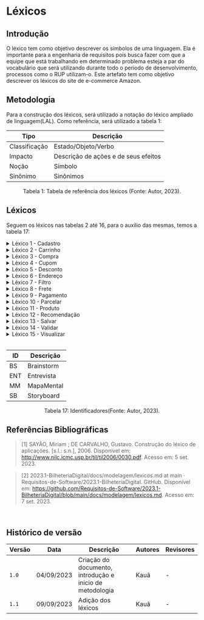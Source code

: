 # Léxicos

## Introdução

O léxico tem como objetivo descrever os símbolos de uma linguagem. Ela é importante para a engenharia de requisitos pois busca fazer com que a equipe que está trabalhando em determinado problema esteja a par do vocabulário que será utilizando durante todo o periodo de desenvolvimento, processos como o RUP utilizam-o. Este artefato tem como objetivo descrever os léxicos do site de e-commerce Amazon.

## Metodologia

Para a construção dos léxicos, será utilizado a notação do léxico ampliado de linguagem(LAL). Como referência, será utilizado a tabela 1:

<center>

| Tipo          | Descrição                            |
| ------------- | ------------------------------------ |
| Classificação | Estado/Objeto/Verbo                  |
| Impacto       | Descrição de ações e de seus efeitos |
| Noção         | Símbolo                              |
| Sinônimo      | Sinônimos                            |

</center>

<div style="text-align: center">
<p> Tabela 1: Tabela de referência dos léxicos (Fonte: Autor, 2023).</p>
</div>

## Léxicos

Seguem os léxicos nas tabelas 2 até 16, para o auxilio das mesmas, temos a tabela 17:

<details>
    <summary>Léxico 1 - Cadastro</summary>

   <table>
      <thead>
         <tr>
            <th>L1</th>
            <th>Descrição</th>
         </tr>
      </thead>
      <tbody>
         <tr>
            <td>Classificação</td>
            <td>Objeto</td>
         </tr>
        <tr>
            <td>Impacto</td>
            <td>O usuário poder se conectar com o sistema e salvar suas informações</td>
         </tr>
        <tr>
            <td>Noção</td>
            <td>O usuário pode se cadastrar de forma prática.</br> O sistema cadastra multiplos endereços de entrega.</br>O sistema permite o cadastro de multiplos sistemas de pagamento.</td>
         </tr>
        <tr>
            <td>Sinônimo</td>
            <td>Registro</td>
         </tr>
         <tr>
            <td>Elicitado</td>
            <td>SB02,BS05,BS07,BS08, ENT02</td>
         </tr>
      </tbody>
   </table>

   <div style="text-align: center">
      <p> Tabela 2: Léxico 1 (Fonte: Autor, 2023).</p>
   </div>

</details>

<details>
    <summary>Léxico 2 - Carrinho</summary>

   <table>
      <thead>
         <tr>
            <th>L2</th>
            <th>Descrição</th>
         </tr>
      </thead>
      <tbody>
         <tr>
            <td>Classificação</td>
            <td>Objeto</td>
         </tr>
        <tr>
            <td>Impacto</td>
            <td>O usuário poder salvar as compras que ele deseja.</td>
         </tr>
        <tr>
            <td>Noção</td>
            <td>O usuário pode salvar suas compras no carrinho</br> O usuário pode visualizar oque tem dentro do carrinho.</td>
         </tr>
        <tr>
            <td>Sinônimo</td>
            <td>Lista de compras</td>
         </tr>
         <tr>
            <td>Elicitado</td>
            <td>ENT05 e BS15</td>
         </tr>
      </tbody>
   </table>

   <div style="text-align: center">
      <p> Tabela 3: Léxico 2 (Fonte: Autor, 2023).</p>
   </div>

</details>

<details>
    <summary>Léxico 3 - Compra</summary>

   <table>
      <thead>
         <tr>
            <th>L3</th>
            <th>Descrição</th>
         </tr>
      </thead>
      <tbody>
         <tr>
            <td>Classificação</td>
            <td>Objeto</td>
         </tr>
        <tr>
            <td>Impacto</td>
            <td>O usuário pode realizar compras.</td>
         </tr>
        <tr>
            <td>Noção</td>
            <td>O usuário está interessado em realizar compras.</td>
         </tr>
        <tr>
            <td>Sinônimo</td>
            <td>Aquisição</td>
         </tr>
         <tr>
            <td>Elicitado</td>
            <td>ENT04</td>
         </tr>
      </tbody>
   </table>

   <div style="text-align: center">
      <p> Tabela 4: Léxico 3 (Fonte: Autor, 2023).</p>
   </div>

</details>

<details>
    <summary>Léxico 4 - Cupom</summary>

   <table>
      <thead>
         <tr>
            <th>L4</th>
            <th>Descrição</th>
         </tr>
      </thead>
      <tbody>
         <tr>
            <td>Classificação</td>
            <td>Objeto</td>
         </tr>
        <tr>
            <td>Impacto</td>
            <td>Utiliza-los para receber o desconto nos produtos.</td>
         </tr>
        <tr>
            <td>Noção</td>
            <td>O usuário pode utilizar cupons para receber descontos.</td>
         </tr>
        <tr>
            <td>Sinônimo</td>
            <td>Cédula</td>
         </tr>
         <tr>
            <td>Elicitado</td>
            <td>BS34,MM06 e MM10</td>
         </tr>
      </tbody>
   </table>

   <div style="text-align: center">
      <p> Tabela 5: Léxico 4 (Fonte: Autor, 2023).</p>
   </div>

</details>

<details>
    <summary>Léxico 5 - Desconto</summary>

   <table>
      <thead>
         <tr>
            <th>L5</th>
            <th>Descrição</th>
         </tr>
      </thead>
      <tbody>
         <tr>
            <td>Classificação</td>
            <td>Objeto</td>
         </tr>
        <tr>
            <td>Impacto</td>
            <td>Utiliza-los para receber o decrecimo dos preços nos produtos.</td>
         </tr>
        <tr>
            <td>Noção</td>
            <td>O usuário pode receber descontos.</td>
         </tr>
        <tr>
            <td>Sinônimo</td>
            <td>Aminguamento, Decréscimo, Corte</td>
         </tr>
         <tr>
            <td>Elicitado</td>
            <td>BS34,MM07 e MM10</td>
         </tr>
      </tbody>
   </table>

   <div style="text-align: center">
      <p> Tabela 6: Léxico 5 (Fonte: Autor, 2023).</p>
   </div>

</details>

<details>
    <summary>Léxico 6 - Endereço</summary>

   <table>
      <thead>
         <tr>
            <th>L6</th>
            <th>Descrição</th>
         </tr>
      </thead>
      <tbody>
         <tr>
            <td>Classificação</td>
            <td>Objeto</td>
         </tr>
        <tr>
            <td>Impacto</td>
            <td>Utilizado para saber a residência do comprador.</td>
         </tr>
        <tr>
            <td>Noção</td>
            <td>O usuário possui um endereço.</br>O usuário pode cadastrar vários endereços</td>
         </tr>
        <tr>
            <td>Sinônimo</td>
            <td>Domicílio, residência, casa</td>
         </tr>
         <tr>
            <td>Elicitado</td>
            <td>BS08 e MM05</td>
         </tr>
      </tbody>
   </table>

   <div style="text-align: center">
      <p> Tabela 7: Léxico 6 (Fonte: Autor, 2023).</p>
   </div>

</details>

<details>
    <summary>Léxico 7 - Filtro</summary>

   <table>
      <thead>
         <tr>
            <th>L7</th>
            <th>Descrição</th>
         </tr>
      </thead>
      <tbody>
         <tr>
            <td>Classificação</td>
            <td>Objeto</td>
         </tr>
        <tr>
            <td>Impacto</td>
            <td>Utilizado para filtrar produtos.</td>
         </tr>
        <tr>
            <td>Noção</td>
            <td>O usuário tem a capacidade de filtrar os produtos do site.</td>
         </tr>
        <tr>
            <td>Sinônimo</td>
            <td>Passador</td>
         </tr>
         <tr>
            <td>Elicitado</td>
            <td>BS12 e MM12</td>
         </tr>
      </tbody>
   </table>

   <div style="text-align: center">
      <p> Tabela 8: Léxico 7 (Fonte: Autor, 2023).</p>
   </div>

</details>

<details>
    <summary>Léxico 8 - Frete</summary>

   <table>
      <thead>
         <tr>
            <th>L8</th>
            <th>Descrição</th>
         </tr>
      </thead>
      <tbody>
         <tr>
            <td>Classificação</td>
            <td>Objeto</td>
         </tr>
        <tr>
            <td>Impacto</td>
            <td>Utilizado para levar o produto do usuário para a residência do mesmo.</td>
         </tr>
        <tr>
            <td>Noção</td>
            <td>O usuário tem a capacidade de escolher quanto tempo seu frete demorará.</br> O usuário poderá simular o seu frete.</td>
         </tr>
        <tr>
            <td>Sinônimo</td>
            <td>Carregamento</td>
         </tr>
         <tr>
            <td>Elicitado</td>
            <td>BS24 e MM08</td>
         </tr>
      </tbody>
   </table>

   <div style="text-align: center">
      <p> Tabela 9: Léxico 8 (Fonte: Autor, 2023).</p>
   </div>

</details>

<details>
    <summary>Léxico 9 - Pagamento</summary>

   <table>
      <thead>
         <tr>
            <th>L9</th>
            <th>Descrição</th>
         </tr>
      </thead>
      <tbody>
         <tr>
            <td>Classificação</td>
            <td>Objeto</td>
         </tr>
        <tr>
            <td>Impacto</td>
            <td>Dar o dinheiro ao dono do produto.</td>
         </tr>
        <tr>
            <td>Noção</td>
            <td>O usuário tem a capacidade de realizar pagamentos.</br> O sistema evidencia os sistemas de pagamento aceitos.</br>O sistema permite a adição de novos métodos de pagamento.</td>
         </tr>
        <tr>
            <td>Sinônimo</td>
            <td>Paga</td>
         </tr>
         <tr>
            <td>Elicitado</td>
            <td>BS07, BS29,BS30, MM06 e MM09</td>
         </tr>
      </tbody>
   </table>

   <div style="text-align: center">
      <p> Tabela 10: Léxico 9 (Fonte: Autor, 2023).</p>
   </div>

</details>

<details>
    <summary>Léxico 10 - Parcelar</summary>

   <table>
      <thead>
         <tr>
            <th>L10</th>
            <th>Descrição</th>
         </tr>
      </thead>
      <tbody>
         <tr>
            <td>Classificação</td>
            <td>Verbo</td>
         </tr>
        <tr>
            <td>Impacto</td>
            <td>Dividir o valor do pagamento.</td>
         </tr>
        <tr>
            <td>Noção</td>
            <td>O usuário tem a capacidade de parcelar seus pagamentos.</td>
         </tr>
        <tr>
            <td>Sinônimo</td>
            <td>Parte, fragmento</td>
         </tr>
         <tr>
            <td>Elicitado</td>
            <td>MM09</td>
         </tr>
      </tbody>
   </table>

   <div style="text-align: center">
      <p> Tabela 11: Léxico 10 (Fonte: Autor, 2023).</p>
   </div>

</details>

<details>
    <summary>Léxico 11 - Produto</summary>

   <table>
      <thead>
         <tr>
            <th>L11</th>
            <th>Descrição</th>
         </tr>
      </thead>
      <tbody>
         <tr>
            <td>Classificação</td>
            <td>Objeto</td>
         </tr>
        <tr>
            <td>Impacto</td>
            <td>Objeto principal de estudo.</td>
         </tr>
        <tr>
            <td>Noção</td>
            <td>O usuário tem a capacidade de comprar produtos.</br>O usuário tem a capacidade de pesquisar sobre produtos</td>
         </tr>
        <tr>
            <td>Sinônimo</td>
            <td>Mercadorias</td>
         </tr>
         <tr>
            <td>Elicitado</td>
            <td>MM09</td>
         </tr>
      </tbody>
   </table>

   <div style="text-align: center">
      <p> Tabela 12: Léxico 11 (Fonte: Autor, 2023).</p>
   </div>

</details>

<details>
    <summary>Léxico 12 - Recomendação</summary>

   <table>
      <thead>
         <tr>
            <th>L12</th>
            <th>Descrição</th>
         </tr>
      </thead>
      <tbody>
         <tr>
            <td>Classificação</td>
            <td>Objeto</td>
         </tr>
        <tr>
            <td>Impacto</td>
            <td>Levar ao usuário sugestões sobre produtos que o mesmo pode desejar.</td>
         </tr>
        <tr>
            <td>Noção</td>
            <td>O usuário pode receber recomendações de produtos que ele provavelmente vá querer.</td>
         </tr>
        <tr>
            <td>Sinônimo</td>
            <td>Sugestões</td>
         </tr>
         <tr>
            <td>Elicitado</td>
            <td>MM04</td>
         </tr>
      </tbody>
   </table>

   <div style="text-align: center">
      <p> Tabela 13: Léxico 12 (Fonte: Autor, 2023).</p>
   </div>

</details>

<details>
    <summary>Léxico 13 - Salvar</summary>

   <table>
      <thead>
         <tr>
            <th>L13</th>
            <th>Descrição</th>
         </tr>
      </thead>
      <tbody>
         <tr>
            <td>Classificação</td>
            <td>Verbo</td>
         </tr>
        <tr>
            <td>Impacto</td>
            <td>Guardar as informações que foram submetidas ao servidor.</td>
         </tr>
        <tr>
            <td>Noção</td>
            <td>O usuário pode salvar suas informações.</td>
         </tr>
        <tr>
            <td>Sinônimo</td>
            <td>Guardar</td>
         </tr>
         <tr>
            <td>Elicitado</td>
            <td>MM05,ENT07 e MM14</td>
         </tr>
      </tbody>
   </table>

   <div style="text-align: center">
      <p> Tabela 14: Léxico 13 (Fonte: Autor, 2023).</p>
   </div>

</details>

<details>
    <summary>Léxico 14 - Validar</summary>

   <table>
      <thead>
         <tr>
            <th>L14</th>
            <th>Descrição</th>
         </tr>
      </thead>
      <tbody>
         <tr>
            <td>Classificação</td>
            <td>Verbo</td>
         </tr>
        <tr>
            <td>Impacto</td>
            <td>Garantir com que os dados do usuário estejam corretos.</td>
         </tr>
        <tr>
            <td>Noção</td>
            <td>O sistema deve validar as informações do usuário.</br>O usuário deve validar suas informações.</td>
         </tr>
        <tr>
            <td>Sinônimo</td>
            <td>Legitimar</td>
         </tr>
         <tr>
            <td>Elicitado</td>
            <td>SB03</td>
         </tr>
      </tbody>
   </table>

   <div style="text-align: center">
      <p> Tabela 15: Léxico 14 (Fonte: Autor, 2023).</p>
   </div>

</details>

<details>
    <summary>Léxico 15 - Visualizar</summary>

   <table>
      <thead>
         <tr>
            <th>L15</th>
            <th>Descrição</th>
         </tr>
      </thead>
      <tbody>
         <tr>
            <td>Classificação</td>
            <td>Verbo</td>
         </tr>
        <tr>
            <td>Impacto</td>
            <td>Permitir que o usuário observe os produtos.</td>
         </tr>
        <tr>
            <td>Noção</td>
            <td>O usuário pode visualizar os produtos disponiveis no aplicativo.</td>
         </tr>
        <tr>
            <td>Sinônimo</td>
            <td>Ver,observar</td>
         </tr>
         <tr>
            <td>Elicitado</td>
            <td>BS33 e ENT03</td>
         </tr>
      </tbody>
   </table>

   <div style="text-align: center">
      <p> Tabela 16: Léxico 15 (Fonte: Autor, 2023).</p>
   </div>

</details>

</br>

<center>

| ID  | Descrição  |
| --- | ---------- |
| BS  | Brainstorm |
| ENT | Entrevista |
| MM  | MapaMental |
| SB  | Storyboard |

</center>

<div style="text-align: center">
   <p> Tabela 17: Identificadores(Fonte: Autor, 2023).</p>
</div>

## Referências Bibliográficas

> [1] SAYÃO, Miriam ; DE CARVALHO, Gustavo. Construção do léxico de aplicações. [s.l.: s.n.], 2006. Disponível em: <http://www.nilc.icmc.usp.br/til/til2006/0030.pdf>. Acesso em: 5 set. 2023. </br>

> [2] 2023.1-BilheteriaDigital/docs/modelagem/lexicos.md at main · Requisitos-de-Software/2023.1-BilheteriaDigital. GitHub. Disponível em: <https://github.com/Requisitos-de-Software/2023.1-BilheteriaDigital/blob/main/docs/modelagem/lexicos.md>. Acesso em: 7 set. 2023.

‌

## Histórico de versão

| Versão | Data       | Descrição                                                | Autores | Revisores |
| ------ | ---------- | -------------------------------------------------------- | ------- | --------- |
| `1.0`  | 04/09/2023 | Criação do documento, introdução e inicio de metodologia | Kauã    | -         |
| `1.1`  | 09/09/2023 | Adição dos léxicos                                       | Kauã    | -         |

